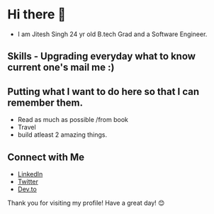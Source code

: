 # Hi there 👋

- I am Jitesh Singh 24 yr old B.tech Grad and a Software Engineer.


## Skills - Upgrading everyday what to know current one's mail me :)

## Putting what I want to do here so that I can remember them. 

- Read as much as possible /from book
- Travel
- build atleast 2 amazing things.

## Connect with Me

- [LinkedIn](https://www.linkedin.com/in/jiteshjitsun)
- [Twitter](https://twitter.com/jiteshjitsun)
- [Dev.to](https://dev.to/jiteshjitsun)

Thank you for visiting my profile! Have a great day! 😊
